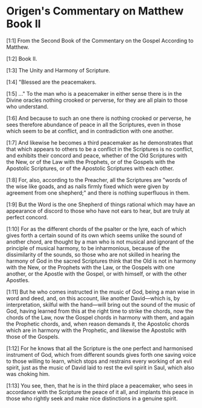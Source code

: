 # Origen's Commentary on Matthew Book II

[1:1] From the Second Book of the Commentary on the Gospel According to Matthew.

[1:2] Book II.

[1:3] The Unity and Harmony of Scripture.

[1:4] "Blessed are the peacemakers.

[1:5] …"  To the man who is a peacemaker in either sense there is in the Divine oracles nothing crooked or perverse, for they are all plain to those who understand.

[1:6] And because to such an one there is nothing crooked or perverse, he sees therefore abundance of peace in all the Scriptures, even in those which seem to be at conflict, and in contradiction with one another.

[1:7] And likewise he becomes a third peacemaker as he demonstrates that that which appears to others to be a conflict in the Scriptures is no conflict, and exhibits their concord and peace, whether of the Old Scriptures with the New, or of the Law with the Prophets, or of the Gospels with the Apostolic Scriptures, or of the Apostolic Scriptures with each other.

[1:8] For, also, according to the Preacher, all the Scriptures are "words of the wise like goads, and as nails firmly fixed which were given by agreement from one shepherd;" and there is nothing superfluous in them.

[1:9] But the Word is the one Shepherd of things rational which may have an appearance of discord to those who have not ears to hear, but are truly at perfect concord.

[1:10] For as the different chords of the psalter or the lyre, each of which gives forth a certain sound of its own which seems unlike the sound of another chord, are thought by a man who is not musical and ignorant of the principle of musical harmony, to be inharmonious, because of the dissimilarity of the sounds, so those who are not skilled in hearing the harmony of God in the sacred Scriptures think that the Old is not in harmony with the New, or the Prophets with the Law, or the Gospels with one another, or the Apostle with the Gospel, or with himself, or with the other Apostles.

[1:11] But he who comes instructed in the music of God, being a man wise in word and deed, and, on this account, like another David—which is, by interpretation, skilful with the hand—will bring out the sound of the music of God, having learned from this at the right time to strike the chords, now the chords of the Law, now the Gospel chords in harmony with them, and again the Prophetic chords, and, when reason demands it, the Apostolic chords which are in harmony with the Prophetic, and likewise the Apostolic with those of the Gospels.

[1:12] For he knows that all the Scripture is the one perfect and harmonised instrument of God, which from different sounds gives forth one saving voice to those willing to learn, which stops and restrains every working of an evil spirit, just as the music of David laid to rest the evil spirit in Saul, which also was choking him.

[1:13] You see, then, that he is in the third place a peacemaker, who sees in accordance with the Scripture the peace of it all, and implants this peace in those who rightly seek and make nice distinctions in a genuine spirit.

